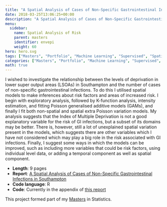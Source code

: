 ```yaml
---
title: "A Spatial Analysis of Cases of Non-Specific Gastrointestinal Infections in Southampton"
date: 2018-03-25T13:06:25+00:00
description: "A Spatial Analysis of Cases of Non-Specific Gastrointestinal Infections in Southampton"
menu:
  sidebar:
    name: Spatial Analysis of Risk
    parent: masters
    identifier: envepi
    weight: 60
hero: hero.svg
tags: ["Masters", "Portfolio", "Machine Learning", "Supervised", "Spatial", "R"]
categories: ["Masters", "Portfolio", "Machine Learning", "Supervised", "Spatial", "R"]
math: true
---
```


I wished to investigate the relationship between the levels of deprivation in lower super output areas (LSOAs) in Southampton and the number of cases of non-specific gastrointestinal infections. To do this I utilised spatial models to make inferences about risk factors and areas of increased risk. I begin with exploratory analysis, followed by K-function analysis, intensity estimation, and fitting Poisson generalised additive models (GAMs), and finally I fit both non-spatial and spatial extra Poisson variation models. My analysis suggests that the Index of Multiple Deprivation is not a good explanatory variable for the risk of GI infections, but a subset of its domains may be better. There is, however, still a lot of unexplained spatial variation present in the models, which suggests there are other variables which I have not considered which may play a big role in the risk associated with GI infections. Finally, I suggest some ways in which the models can be improved, such as including more variables that could be risk factors, using individual level data, or adding a temporal component as well as spatial component.

- **Length**: 9 pages
- **Report**: [A Spatial Analysis of Cases of Non-Specific Gastrointestinal Infections in Southampton](/files/Masters/A%20Spatial%20Analysis%20of%20Cases%20of%20Non-Specific%20Gastrointestinal%20Infections%20in%20Southampton.pdf)
- **Code language**: R
- **Code**: Currently in the appendix of [this report](/files/Masters/A%20Spatial%20Analysis%20of%20Cases%20of%20Non-Specific%20Gastrointestinal%20Infections%20in%20Southampton.pdf)

This project formed part of my [Masters](/posts/projects/masters/) in Statistics.